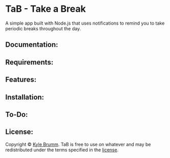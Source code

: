 # TaB - Take a Break

A simple app built with Node.js that uses notifications to remind you to take periodic breaks throughout the day.

## Documentation:

## Requirements:

## Features:

## Installation:

## To-Do:

## License:

Copyright © [Kyle Brumm](http://kylebrumm.com). TaB is free to use on whatever and may be redistributed under the terms specified in the [license](LICENSE.md).
